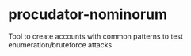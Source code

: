 procudator-nominorum
====================

Tool to create accounts with common patterns to test enumeration/bruteforce attacks
